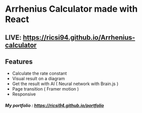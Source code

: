 # Arrhenius Calculator made with React

##  LIVE: https://ricsi94.github.io/Arrhenius-calculator

## Features

- Calculate the rate constant
- Visual result on a diagram
- Get the result with AI ( Neural network with Brain.js )
- Page transition ( Framer motion )
- Responsive




##### My portfolio : https://ricsi94.github.io/portfolio